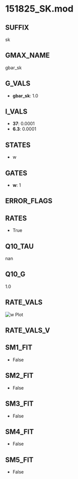 # 151825_SK.mod

## SUFFIX

sk

## GMAX_NAME

gbar_sk

## G_VALS

- **gbar_sk**: 1.0

## I_VALS

- **37**: 0.0001
- **6.3**: 0.0001

## STATES

- w

## GATES

- **w**: 1

## ERROR_FLAGS


## RATES

- True

## Q10_TAU

nan

## Q10_G

1.0

## RATE_VALS

![w Plot](/Users/pbozelos/Dropbox/icg-Chai-Panos/supermodels/output_markdown_files/KCa/151825_SK.mod/images/w.png)

## RATE_VALS_V

## SM1_FIT

- False

## SM2_FIT

- False

## SM3_FIT

- False

## SM4_FIT

- False

## SM5_FIT

- False

